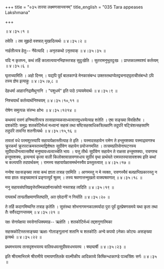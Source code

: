+++
title = "०३५ तारया लक्ष्मणसान्त्वनम्"
title_english = "035 Tara appeases Lakshmana"

+++


 ॥  ४।३५।१  ॥   

  

तवेति । तव सुहृदो वक्त्रात् मुखादित्यर्थः  ॥  ४।३५।२  ॥   

  

नार्हतीत्यत्र हेतुः-- नैवेत्यादि । अनृतकथो ऽनृतवाक्  ॥  ४।३५।३५  ॥   

  

यदि न कृतघ्नः, कथं तर्हि कालात्ययानभिज्ञस्तत्राह सुदुःखेति ।
सुतरामनुभूतदुःखः । प्राप्तकालमवश्यं कर्तव्यम्  ॥  ४।३५।६  ॥   

  

घृताच्यामिति । अहो दिनम् । यद्यपि पूर्वं बालकाण्डे मेनकासंबन्ध
उक्तस्तथाप्येतद्वचनाद्घृताचीसंबन्धो ऽपि तस्य ज्ञेय इत्याहुः  ॥  ४।३५।७,८
 ॥   

  

देहधर्मा आहारनिद्रामैथुनानि । "पशुधर्म" इति पाठे ऽप्ययमेवार्थः  ॥  ४।३५।९
 ॥   

  

निश्चयार्थं कर्तव्यार्थनिश्चयम्  ॥  ४।३५।१०,११  ॥   

  

रोषेण समुत्पन्नः संरम्भः क्षोभः  ॥  ४।३५।१२१४  ॥   

  

कथमयं रावणं हनिष्यतीत्यत्र तत्साहाय्यकसाध्यत्वात्तद्वधस्येत्याह शतेति ।
एषा सङ्ख्या विवक्षितैव । दशकोटिः समुद्रः शतकोटिर्मध्यं मध्यानां सहस्रं
तथा षष्टिसहस्राधिकत्रिलक्षाणि तदुपरि षट्त्रिंशत्सहस्राणि तदुपरि तावन्ति
शतनीत्यर्थः  ॥  ४।३५।१५,१६  ॥   

  

तावतां वधे परमशूरस्यापि सहायापेक्षास्तीत्याह ते इति । यस्मादसहायेन रामेण
ते हन्तुमशक्या यस्माद्रावणश्च क्रूरकर्मा क्रूरपराक्रमस्तस्माद्विशेषतः
सुग्रीवेण सहायेन प्रयोजनमस्ति । तत्समप्रतिसेनाघटनस्य
सुग्रीवाधीनत्वात्सर्वेषां मनुष्यावध्यत्वाच्चेति भावः । यत्तु तीर्थः
सुग्रीवेण सहायेन ते राक्षसा हन्तुमश्क्याः, रावणश्च हन्तुमशक्यः,
इत्यन्वयं कृत्वा वाली किलोक्तवान्रावणवधाय सुग्रीवं वृथा प्रार्थयते
रामस्तस्यासावशक्य इति कथां च कल्पयति तदपार्थकम् । रामस्य
सहायापेक्षासमर्थनस्यैव प्रस्तुतत्वात्  ॥  ४।३५।१७  ॥   

  

नन्वेषा रक्षःसङ्ख्या त्वया कथं ज्ञाता तत्राह एवमिति । आगमस्तु न मे
व्यक्तः, रावणस्यैवं बलप्राप्तिप्रकारस्तु न मया ज्ञातः सङ्ख्यामात्रं
प्रङ्गात्पूर्वं श्रुतम् । तस्य श्रवणात्तन्मुखतो वाक्यश्रवणात्  ॥  ४।३५।१८
 ॥   

  

ननु सहायसंपत्तिप्रवृत्तेरस्मिन्नदर्शनात्कोपो नस्तत्राह त्वदिति  ॥ 
४।३५।१९  ॥   

  

राघवार्थं तान्प्रतीक्षमाणस्तिष्ठति, अत एवेदानीं न निर्याति  ॥  ४।३५।२०
 ॥   

  

ते तर्हि कदागमिष्यन्ति तत्राह कृतेति । सुसंस्था शोभनागमनकालमर्यादा पुरा
पूर्वं दूतप्रेषणसमये यथा कृता तथा तैः सर्वैरद्यागन्तव्यम्  ॥  ४।३५।२१
 ॥   

  

रक्षः सेनापेक्षया स्वसेनाधिक्यमाह-- ऋक्षेति । शतकोटिर्मध्यं
तद्दशगुणात्मिका  

सहस्रकोटिस्तत्सङ्ख्या ऋक्षाः गोलाङ्गूलानां शतानि च शतकोटिः अन्ये कपयो
ऽनेकाः कोट्यः असङ्ख्या इत्यर्थः  ॥  ४।३५।२२  ॥   

  

प्रथमभयस्य तत्सदृशभयस्य वालिवधवत्सुग्रीववधभयस्य । षष्ठ्यार्षी  ॥  ४।३५।२३
 ॥   

  

इति श्रीरामाभिरामे श्रीरामीये रामायणतिलके वाल्मीकीय आदिकाव्ये
किष्किन्धाकाण्डे पञ्चत्रिंशः सर्गः  ॥  ४।३५  ॥   

  


